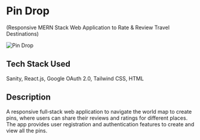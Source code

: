 # Pin Drop
(Responsive MERN Stack Web Application to Rate & Review Travel Destinations)

![Pin Drop](https://i.ibb.co/hMjVvR2/Pin-Drop.png)

## Tech Stack Used
Sanity, React.js, Google OAuth 2.0, Tailwind CSS, HTML

## Description
A responsive full‑stack web application to navigate the world map to create pins, where users can share their reviews and ratings for
different places. The app provides user registration and authentication features to create and view all the pins.
